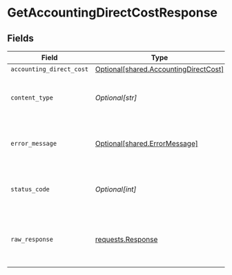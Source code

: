 # GetAccountingDirectCostResponse


## Fields

| Field                                                                                    | Type                                                                                     | Required                                                                                 | Description                                                                              |
| ---------------------------------------------------------------------------------------- | ---------------------------------------------------------------------------------------- | ---------------------------------------------------------------------------------------- | ---------------------------------------------------------------------------------------- |
| `accounting_direct_cost`                                                                 | [Optional[shared.AccountingDirectCost]](undefined/models/shared/accountingdirectcost.md) | :heavy_minus_sign:                                                                       | Success                                                                                  |
| `content_type`                                                                           | *Optional[str]*                                                                          | :heavy_check_mark:                                                                       | HTTP response content type for this operation                                            |
| `error_message`                                                                          | [Optional[shared.ErrorMessage]](undefined/models/shared/errormessage.md)                 | :heavy_minus_sign:                                                                       | Your API request was not properly authorized.                                            |
| `status_code`                                                                            | *Optional[int]*                                                                          | :heavy_check_mark:                                                                       | HTTP response status code for this operation                                             |
| `raw_response`                                                                           | [requests.Response](https://requests.readthedocs.io/en/latest/api/#requests.Response)    | :heavy_minus_sign:                                                                       | Raw HTTP response; suitable for custom response parsing                                  |